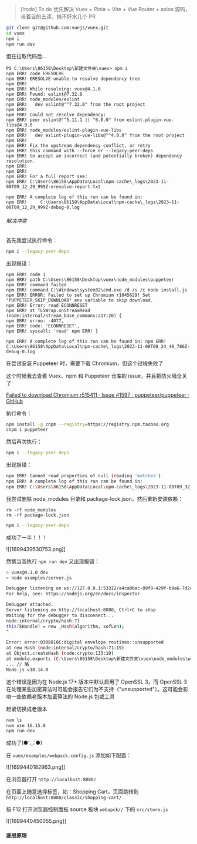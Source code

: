 > [!todo] To do
> 优先解决 Vuex + Pinia + Vite + Vue Router + axios 源码，带着目的去读，搞不好水几个 PR

```bash
git clone git@github.com:vuejs/vuex.git
cd vuex
npm i
npm run dev
```

但在拉取代码后...

```
PS C:\Users\86158\Desktop\新建文件夹\vuex> npm i
npm ERR! code ERESOLVE
npm ERR! ERESOLVE unable to resolve dependency tree
npm ERR!
npm ERR! While resolving: vuex@4.1.0
npm ERR! Found: eslint@7.32.0
npm ERR! node_modules/eslint
npm ERR!   dev eslint@"^7.32.0" from the root project
npm ERR!
npm ERR! Could not resolve dependency:
npm ERR! peer eslint@"^5.11.1 || ^6.0.0" from eslint-plugin-vue-libs@4.0.0
npm ERR! node_modules/eslint-plugin-vue-libs
npm ERR!   dev eslint-plugin-vue-libs@"^4.0.0" from the root project
npm ERR!
npm ERR! Fix the upstream dependency conflict, or retry
npm ERR! this command with --force or --legacy-peer-deps
npm ERR! to accept an incorrect (and potentially broken) dependency resolution.
npm ERR!
npm ERR!
npm ERR! For a full report see:
npm ERR! C:\Users\86158\AppData\Local\npm-cache\_logs\2023-11-08T09_12_29_999Z-eresolve-report.txt

npm ERR! A complete log of this run can be found in:
npm ERR!     C:\Users\86158\AppData\Local\npm-cache\_logs\2023-11-08T09_12_29_999Z-debug-0.log
```

###### 解决冲突

首先我尝试执行命令：

```bash
npm i --legacy-peer-deps
```

出现报错：

```
npm ERR! code 1
npm ERR! path C:\Users\86158\Desktop\vuex\node_modules\puppeteer
npm ERR! command failed
npm ERR! command C:\Windows\system32\cmd.exe /d /s /c node install.js
npm ERR! ERROR: Failed to set up Chromium r1045629! Set "PUPPETEER_SKIP_DOWNLOAD" env variable to skip download.
npm ERR! Error: read ECONNRESET
npm ERR! at TLSWrap.onStreamRead (node:internal/stream_base_commons:217:20) {
npm ERR! errno: -4077,
npm ERR! code: 'ECONNRESET',
npm ERR! syscall: 'read' npm ERR! }

npm ERR! A complete log of this run can be found in: npm ERR! C:\Users\86158\AppData\Local\npm-cache\_logs\2023-11-08T08_24_40_786Z-debug-0.log
```

在尝试安装 Puppeteer 时，需要下载 Chromium，但这个过程失败了

这个时候我去查看 Vuex、npm 和 Puppeteer 仓库的 issue，并且把防火墙全关了

[Failed to download Chromium r515411 · Issue #1597 · puppeteer/puppeteer · GitHub](https://github.com/puppeteer/puppeteer/issues/1597)

执行命令：

```bash
npm install -g cnpm --registry=https://registry.npm.taobao.org
cnpm i puppeteer
```

然后再次执行：

```bash
npm i --legacy-peer-deps
```

出现报错：

```bash
npm ERR! Cannot read properties of null (reading 'matches')
npm ERR! A complete log of this run can be found in:
npm ERR! C:\Users\86158\AppData\Local\npm-cache\_logs\2023-11-08T09_32_37_721Z-debug-0.log
```

我尝试删除 node_modules 目录和 package-lock.json，然后重新安装依赖：

```git
rm -rf node_modules
rm -rf package-lock.json
```

```bash
npm i --legacy-peer-deps
```

成功了一半！！！

![[1699439530753.png]]

然鹅当我执行 `npm run dev` 又出现报错：

```bash
> vuex@4.1.0 dev
> node examples/server.js

Debugger listening on ws://127.0.0.1:53312/a4ca0bac-09f8-429f-b9a6-7d2c3c78aa6e
For help, see: https://nodejs.org/en/docs/inspector

Debugger attached.
Server listening on http://localhost:8080, Ctrl+C to stop
Waiting for the debugger to disconnect...
node:internal/crypto/hash:71
this[kHandle] = new _Hash(algorithm, xofLen);
^

Error: error:0308010C:digital envelope routines::unsupported
at new Hash (node:internal/crypto/hash:71:19)
at Object.createHash (node:crypto:133:10)
at module.exports (C:\Users\86158\Desktop\新建文件夹\vuex\node_modules\webpack\lib\util\createHash.js:135:53)
... // 略
Node.js v18.14.0
```

这个错误是因为在 Node.js 17+ 版本中默认启用了 OpenSSL 3，而 OpenSSL 3 在处理某些加密算法时可能会报告它们为不支持（"unsupported"）。这可能会影响一些依赖老版本加密算法的 Node.js 包或工具

赶紧切换成老版本

```bash
nvm ls
nvm use 16.15.0
npm run dev
```

成功了(●'◡'●)

在 `vuex/examples/webpack.config.js` 添加如下配置：

![[1699440182963.png]]

在浏览器打开 `http://localhost:8080/`

在页面上随意选择标签，如：Shopping Cart，页面跳转到 `http://localhost:8080/classic/shopping-cart/`

按 F12 打开浏览器控制面板 source 板块 `webapck//` 下的 `src/store.js`

![[1699440450055.png]]

#### 底层原理



